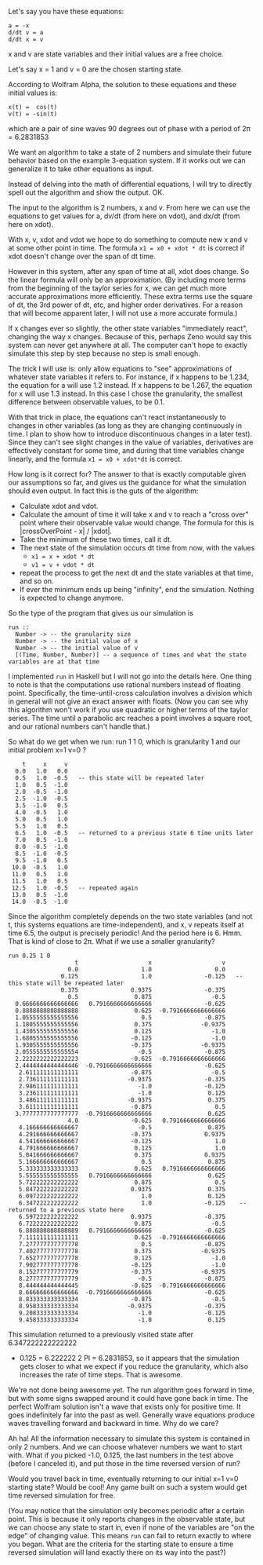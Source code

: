 Let's say you have these equations:

```
a = -x
d/dt v = a
d/dt x = v
```

x and v are state variables and their initial values are a free choice.

Let's say x = 1 and v = 0 are the chosen starting state.

According to Wolfram Alpha, the solution to these equations and these initial
values is:
```
x(t) =  cos(t)
v(t) = -sin(t)
```
  which are a pair of sine waves 90 degrees out of phase with a period of 2π = 6.2831853
  
We want an algorithm to take a state of 2 numbers and simulate their future
behavior based on the example 3-equation system. If it works out we can
generalize it to take other equations as input.

Instead of delving into the math of differential equations, I will try to
directly spell out the algorithm and show the output. OK.

The input to the algorithm is 2 numbers, x and v. From here we can use the
equations to get values for a, dv/dt (from here on vdot), and dx/dt (from here
on xdot).

With x, v, xdot and vdot we hope to do something to compute new x and v at some
other point in time. The formula `x1 = x0 + xdot * dt` is correct if xdot doesn't
change over the span of dt time.

However in this system, after any span of time at all, xdot does change. So the
linear formula will only be an approximation. (By including more terms from the
beginning of the taylor series for x, we can get much more accurate
approximations more efficiently. These extra terms use the square of dt, the
3rd power of dt, etc, and higher order derivatives. For a reason that will
become apparent later, I will not use a more accurate formula.)

If x changes ever so slightly, the other state variables "immediately react",
changing the way x changes.  Because of this, perhaps Zeno would say this
system can never get anywhere at all. The computer can't hope to exactly
simulate this step by step because no step is small enough.

The trick I will use is: only allow equations to "see" approximations of
whatever state variables it refers to. For instance, if x happens to be 1.234,
the equation for a will use 1.2 instead. If x happens to be 1.267, the equation
for x will use 1.3 instead. In this case I chose the granularity, the smallest
difference between observable values, to be 0.1.

With that trick in place, the equations can't react instantaneously to changes
in other variables (as long as they are changing continuously in time. I plan
to show how to introduce discontinuous changes in a later test). Since they
can't see slight changes in the value of variables, derivatives are effectively
constant for some time, and during that time variables change linearly, and the
formula `x1 = x0 + xdot*dt` is correct.

How long is it correct for? The answer to that is exactly computable given our
assumptions so far, and gives us the guidance for what the simulation should
even output. In fact this is the guts of the algorithm:

- Calculate xdot and vdot.
- Calculate the amount of time it will take x and v to reach a "cross over" point where their
  observable value would change. The formula for this is |crossOverPoint - x| / |xdot|.
- Take the minimum of these two times, call it dt.
- The next state of the simulation occurs dt time from now, with the values
  - `x1 = x + xdot * dt`
  - `v1 = v + vdot * dt`
- repeat the process to get the next dt and the state variables at that time, and so on.
- If ever the minimum ends up being "infinity", end the simulation. Nothing is
  expected to change anymore.

So the type of the program that gives us our simulation is
```
run ::
  Number -> -- the granularity size
  Number -> -- the initial value of x
  Number -> -- the initial value of v
  [(Time, Number, Number)] -- a sequence of times and what the state variables are at that time
```

I implemented `run` in Haskell but I will not go into the details here. One
thing to note is that the computations use rational numbers instead of floating
point. Specifically, the time-until-cross calculation involves a division which
in general will not give an exact answer with floats.  (Now you can see why
this algorithm won't work if you use quadratic or higher terms of the taylor
series. The time until a parabolic arc reaches a point involves a square root,
and our rational numbers can't handle that.)

So what do we get when we run: run 1 1 0, which is granularity 1 and our initial problem x=1 v=0 ?

```
    t     x     v
  0.0   1.0   0.0
  0.5   1.0  -0.5   -- this state will be repeated later
  1.0   0.5  -1.0
  2.0  -0.5  -1.0
  2.5  -1.0  -0.5
  3.5  -1.0   0.5
  4.0  -0.5   1.0
  5.0   0.5   1.0
  5.5   1.0   0.5
  6.5   1.0  -0.5   -- returned to a previous state 6 time units later
  7.0   0.5  -1.0
  8.0  -0.5  -1.0
  8.5  -1.0  -0.5
  9.5  -1.0   0.5
 10.0  -0.5   1.0
 11.0   0.5   1.0
 11.5   1.0   0.5
 12.5   1.0  -0.5   -- repeated again
 13.0   0.5  -1.0
 14.0  -0.5  -1.0
```

Since the algorithm completely depends on the two state variables (and not t,
this systems equations are time-independent), and x, v repeats itself at time
6.5, the output is precisely periodic! And the period here is 6. Hmm. That is
kind of close to 2π. What if we use a smaller granularity?

```
run 0.25 1 0
                   t                    x                    v
                 0.0                  1.0                  0.0
               0.125                  1.0               -0.125   -- this state will be repeated later
               0.375               0.9375               -0.375
                 0.5                0.875                 -0.5
  0.6666666666666666   0.7916666666666666               -0.625
  0.8888888888888888                0.625  -0.7916666666666666
  1.0555555555555556                  0.5               -0.875
  1.1805555555555556                0.375              -0.9375
  1.4305555555555556                0.125                 -1.0
  1.6805555555555556               -0.125                 -1.0
  1.9305555555555556               -0.375              -0.9375
  2.0555555555555554                 -0.5               -0.875
  2.2222222222222223               -0.625  -0.7916666666666666
  2.4444444444444446  -0.7916666666666666               -0.625
   2.611111111111111               -0.875                 -0.5
   2.736111111111111              -0.9375               -0.375
   2.986111111111111                 -1.0               -0.125
   3.236111111111111                 -1.0                0.125
   3.486111111111111              -0.9375                0.375
   3.611111111111111               -0.875                  0.5
  3.7777777777777777  -0.7916666666666666                0.625
                 4.0               -0.625   0.7916666666666666
   4.166666666666667                 -0.5                0.875
   4.291666666666667               -0.375               0.9375
   4.541666666666667               -0.125                  1.0
   4.791666666666667                0.125                  1.0
   5.041666666666667                0.375               0.9375
   5.166666666666667                  0.5                0.875
   5.333333333333333                0.625   0.7916666666666666
   5.555555555555555   0.7916666666666666                0.625
   5.722222222222222                0.875                  0.5
   5.847222222222222               0.9375                0.375
   6.097222222222222                  1.0                0.125
   6.347222222222222                  1.0               -0.125    -- returned to a previous state here
   6.597222222222222               0.9375               -0.375
   6.722222222222222                0.875                 -0.5
   6.888888888888889   0.7916666666666666               -0.625
   7.111111111111111                0.625  -0.7916666666666666
   7.277777777777778                  0.5               -0.875
   7.402777777777778                0.375              -0.9375
   7.652777777777778                0.125                 -1.0
   7.902777777777778               -0.125                 -1.0
   8.152777777777779               -0.375              -0.9375
   8.277777777777779                 -0.5               -0.875
   8.444444444444445               -0.625  -0.7916666666666666
   8.666666666666666  -0.7916666666666666               -0.625
   8.833333333333334               -0.875                 -0.5
   8.958333333333334              -0.9375               -0.375
   9.208333333333334                 -1.0               -0.125
   9.458333333333334                 -1.0                0.125
```

This simulation returned to a previously visited state after 6.347222222222222
- 0.125 = 6.222222 2 PI = 6.2831853, so it appears that the simulation gets
closer to what we expect if you reduce the granularity, which also increases
the rate of time steps. That is awesome.

We're not done being awesome yet. The run algorithm goes forward in time, but
with some signs swapped around it could have gone back in time. The perfect
Wolfram solution isn't a wave that exists only for positive time. It goes
indefinitely far into the past as well. Generally wave equations produce waves
travelling forward and backward in time. Why do we care?

Ah ha! All the information necessary to simulate this system is contained in
only 2 numbers.  And we can choose whatever numbers we want to start with. What
if you picked -1.0, 0.125, the last numbers in the test above (before I
canceled it), and put those in the time reversed version of run?

Would you travel back in time, eventually returning to our initial x=1 v=0
starting state?  Would be cool! Any game built on such a system would get time
reversed simulation for free.

(You may notice that the simulation only becomes periodic after a certain
point. This is because it only reports changes in the observable state, but we
can choose any state to start in, even if none of the variables are "on the
edge" of changing value. This means `run` can fail to return exactly to where
you began. What are the criteria for the starting state to ensure a time
reversed simulation will land exactly there on its way into the past?)
